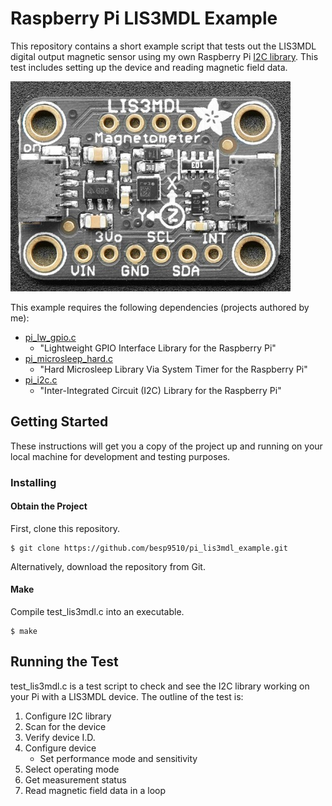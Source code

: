 # Raspberry Pi LIS3MDL Example

This repository contains a short example script that tests out the LIS3MDL digital output magnetic sensor using my own Raspberry Pi [I2C library](https://github.com/besp9510/pi_i2c). This test includes setting up the device and reading magnetic field data.

![gpio](images/lis3mdl.jpg)

This example requires the following dependencies (projects authored by me):
* [pi_lw_gpio.c](https://github.com/besp9510/pi_lw_gpio)
    * "Lightweight GPIO Interface Library for the Raspberry Pi"
* [pi_microsleep_hard.c](https://github.com/besp9510/pi_microsleep_hard)
    * "Hard Microsleep Library Via System Timer for the Raspberry Pi"
* [pi_i2c.c](https://github.com/besp9510/pi_i2c)
    * "Inter-Integrated Circuit (I2C) Library for the Raspberry Pi"

## Getting Started

These instructions will get you a copy of the project up and running on your local machine for development and testing purposes.

### Installing

#### Obtain the Project

First, clone this repository.

```
$ git clone https://github.com/besp9510/pi_lis3mdl_example.git
```

Alternatively, download the repository from Git.

#### Make

Compile test_lis3mdl.c into an executable.

```
$ make
```

## Running the Test

test_lis3mdl.c is a test script to check and see the I2C library working on your Pi with a LIS3MDL device. The outline of the test is:
1. Configure I2C library
2. Scan for the device
3. Verify device I.D.
4. Configure device
    * Set performance mode and sensitivity
5. Select operating mode
6. Get measurement status
7. Read magnetic field data in a loop
